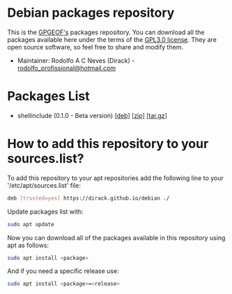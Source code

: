 # Debian packages repository

This is the [GPGEOF's](https://github.com/gpgeof) packages repository. You can download all the packages available here under the terms of the
[GPL3.0 license](https://www.gnu.org/licenses/quick-guide-gplv3.pt-br.html). They
are open source software, so feel free to share and modify them.

- Maintainer: Rodolfo A C Neves (Dirack) - rodolfo_profissional@hotmail.com

# Packages List

- shellinclude (0.1.0 - Beta version) [[deb]](https://github.com/Dirack/Shellinclude/releases/download/v0.1-beta.1/shellinclude_0.1.0_all.deb) [[zip]](https://github.com/Dirack/Shellinclude/archive/refs/tags/v0.1-beta.1.zip) [[tar.gz]](https://github.com/Dirack/Shellinclude/archive/refs/tags/v0.1-beta.1.tar.gz)

# How to add this repository to your sources.list?

To add this repository to your apt repositories add the following line to your '/etc/apt/sources.list' file:

```sh
deb [trusted=yes] https://dirack.github.io/debian ./
```

Update packages list with:

```sh
sudo apt update
```

Now you can download all of the packages available in this repository using apt as follows:

```sh
sudo apt install <package>
```

And if you need a specific release use:

```sh
sudo apt install <package>=<release>
```



